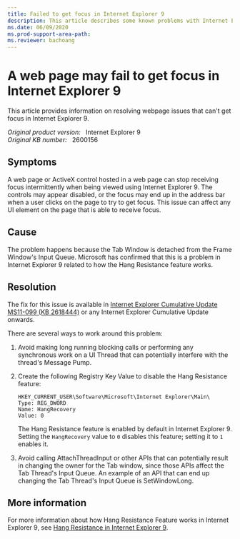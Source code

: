 ```yaml
---
title: Failed to get focus in Internet Explorer 9
description: This article describes some known problems with Internet Explorer9's Hang Resistance Feature.
ms.date: 06/09/2020
ms.prod-support-area-path: 
ms.reviewer: bachoang
---
```

# A web page may fail to get focus in Internet Explorer 9

This article provides information on resolving webpage issues that can't get focus in Internet Explorer 9.

_Original product version:_ &nbsp; Internet Explorer 9  
_Original KB number:_ &nbsp; 2600156

## Symptoms

A web page or ActiveX control hosted in a web page can stop receiving focus intermittently when being viewed using Internet Explorer 9. The controls may appear disabled, or the focus may end up in the address bar when a user clicks on the page to try to get focus. This issue can affect any UI element on the page that is able to receive focus.

## Cause

The problem happens because the Tab Window is detached from the Frame Window's Input Queue. Microsoft has confirmed that this is a problem in Internet Explorer 9 related to how the Hang Resistance feature works.

## Resolution

The fix for this issue is available in [ Internet Explorer Cumulative Update MS11-099 (KB 2618444)](/security-updates/Securitybulletins/2011/ms11-099) or any Internet Explorer Cumulative Update onwards.

There are several ways to work around this problem:

1. Avoid making long running blocking calls or performing any synchronous work on a UI Thread that can potentially interfere with the thread's Message Pump.

2. Create the following Registry Key Value to disable the Hang Resistance feature:

    ```console
    HKEY_CURRENT_USER\Software\Microsoft\Internet Explorer\Main\
    Type: REG_DWORD
    Name: HangRecovery
    Value: 0
    ```

    The Hang Resistance feature is enabled by default in Internet Explorer 9. Setting the `HangRecovery` value to `0` disables this feature; setting it to `1` enables it.

3. Avoid calling AttachThreadInput or other APIs that can potentially result in changing the owner for the Tab window, since those APIs affect the Tab Thread's Input Queue. An example of an API that can end up changing the Tab Thread's Input Queue is SetWindowLong.

## More information

For more information about how Hang Resistance Feature works in Internet Explorer 9, see [Hang Resistance in Internet Explorer 9](/archive/blogs/ie/hang-resistance-in-ie9).
